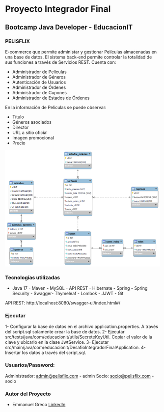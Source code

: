 
# Proyecto Integrador Final
## Bootcamp Java Developer - EducacionIT

### PELISFLIX
E-commerce que permite administar y gestionar Películas almacenadas en una base de datos. El sistema back-end permite controlar la totalidad de sus funciones a través de Servicios REST. Cuenta con:
- Administrador de Películas
- Administrador de Géneros
- Autenticación de Usuarios
- Administrador de Órdenes
- Administrador de Cupones
- Administrador de Estados de Órdenes

En la información de Películas se puede observar:
- Título
- Géneros asociados
- Director
- URL a sitio oficial
- Imagen promocional
- Precio

![Texto alternativo](diagrama-sql.png)

### Tecnologías utilizadas
- Java 17 - Maven - MySQL - API REST - Hibernate - Spring - Spring Security - Swagger- Thymeleaf - Lombok - JJWT - Git

API REST: http://localhost:8080/swagger-ui/index.html#/

### Ejecutar
1- Configurar la base de datos en el archivo application.properties. A través del script.sql solamente crear la base de datos.
2- Ejecutar src/tests/java/com/educacionit/utils/SecreteKeyUtil. Copiar el valor de la clave y ubicarlo en la clase JwtService.
3- Ejecutar src/main/java/com/educacionit/DesafioIntegradorFinalApplication.
4- Insertar los datos a través del script.sql.

### Usuarios/Password:
Administrador: admin@pelisflix.com - admin
Socio: socio@pelisflix.com - socio

### Autor del Proyecto
- Emmanuel Greco [LinkedIn](https://www.linkedin.com/in/emmanuel-antonio-greco-689691b7/)